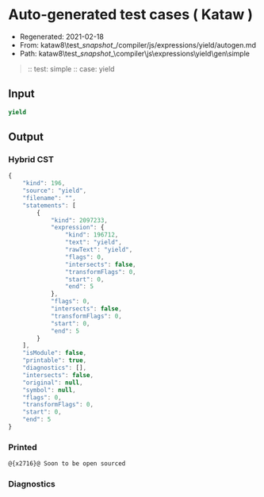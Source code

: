 # Auto-generated test cases ( Kataw )
- Regenerated: 2021-02-18
- From: kataw8\test\__snapshot__/compiler/js/expressions/yield/autogen.md
- Path: kataw8\test\__snapshot__\compiler\js\expressions\yield\gen\simple
> :: test: simple
> :: case: yield
## Input

`````js
yield
`````

## Output

### Hybrid CST


```javascript
{
    "kind": 196,
    "source": "yield",
    "filename": "",
    "statements": [
        {
            "kind": 2097233,
            "expression": {
                "kind": 196712,
                "text": "yield",
                "rawText": "yield",
                "flags": 0,
                "intersects": false,
                "transformFlags": 0,
                "start": 0,
                "end": 5
            },
            "flags": 0,
            "intersects": false,
            "transformFlags": 0,
            "start": 0,
            "end": 5
        }
    ],
    "isModule": false,
    "printable": true,
    "diagnostics": [],
    "intersects": false,
    "original": null,
    "symbol": null,
    "flags": 0,
    "transformFlags": 0,
    "start": 0,
    "end": 5
}
```

  
### Printed


```javascript
@{x2716}@ Soon to be open sourced
```

  
### Diagnostics


```javascript

```

